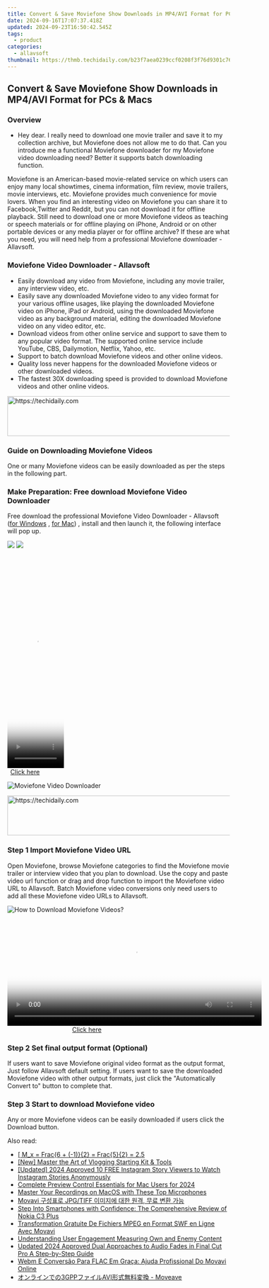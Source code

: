 ```yaml
---
title: Convert & Save Moviefone Show Downloads in MP4/AVI Format for PCs & Macs
date: 2024-09-16T17:07:37.418Z
updated: 2024-09-23T16:50:42.545Z
tags:
  - product
categories:
  - allavsoft
thumbnail: https://thmb.techidaily.com/b23f7aea0239ccf0208f3f76d9301c76c818b9985a4f6edf3b35f62e51fa261d.jpg
---
```


## Convert & Save Moviefone Show Downloads in MP4/AVI Format for PCs & Macs

### Overview

* Hey dear. I really need to download one movie trailer and save it to my collection archive, but Moviefone does not allow me to do that. Can you introduce me a functional Moviefone downloader for my Moviefone video downloading need? Better it supports batch downloading function.

Moviefone is an American-based movie-related service on which users can enjoy many local showtimes, cinema information, film review, movie trailers, movie interviews, etc. Moviefone provides much convenience for movie lovers. When you find an interesting video on Moviefone you can share it to Facebook,Twitter and Reddit, but you can not download it for offline playback. Still need to download one or more Moviefone videos as teaching or speech materials or for offline playing on iPhone, Android or on other portable devices or any media player or for offline archive? If these are what you need, you will need help from a professional Moviefone downloader - Allavsoft.

### Moviefone Video Downloader - Allavsoft

* Easily download any video from Moviefone, including any movie trailer, any interview video, etc.
* Easily save any downloaded Moviefone video to any video format for your various offline usages, like playing the downloaded Moviefone video on iPhone, iPad or Android, using the downloaded Moviefone video as any background material, editing the downloaded Moviefone video on any video editor, etc.
* Download videos from other online service and support to save them to any popular video format. The supported online service include YouTube, CBS, Dailymotion, Netflix, Yahoo, etc.
* Support to batch download Moviefone videos and other online videos.
* Quality loss never happens for the downloaded Moviefone videos or other downloaded videos.
* The fastest 30X downloading speed is provided to download Moviefone videos and other online videos.

<!-- affiliate ads begin -->
<a href="https://ephamedtechinc.pxf.io/c/5597632/2136624/26400" target="_top" id="2136624">
  <img src="//a.impactradius-go.com/display-ad/26400-2136624" border="0" alt="https://techidaily.com" width="728" height="90"/>
</a>
<img height="0" width="0" src="https://ephamedtechinc.pxf.io/i/5597632/2136624/26400" style="position:absolute;visibility:hidden;" border="0" />
<!-- affiliate ads end -->

### Guide on Downloading Moviefone Videos

One or many Moviefone videos can be easily downloaded as per the steps in the following part.

### Make Preparation: Free download Moviefone Video Downloader

Free download the professional Moviefone Video Downloader - Allavsoft ([for Windows](https://tools.techidaily.com/allavsoft/products/) , [for Mac](https://tools.techidaily.com/allavsoft/products/)) , install and then launch it, the following interface will pop up.

[![](https://www.allavsoft.com/how-to/../images/how-to/free-download-win.jpg)](https://tools.techidaily.com/allavsoft/products/) [![](https://www.allavsoft.com/how-to/../images/how-to/free-download-mac.jpg)](https://tools.techidaily.com/allavsoft/products/)

<!-- affiliate ads begin -->
<span id="1977006">
					<video width="128" height="480" style="cursor:pointer"
           poster="//a.impactradius-go.com/display-clicktoplayimage/1977006.png"
           onclick="if(!this.playClicked){this.play();this.setAttribute('controls',true);this.playClicked=true;}">
	   <source src="//a.impactradius-go.com/display-ad/22993-1977006">
	   <img src="//a.impactradius-go.com/display-clicktoplayimage/1977006.png" style="border: none; height: 100%; width: 100%; object-fit: contain">
	</video>
	<div style="width:80px;text-align:center"><a href="javascript:window.open(decodeURIComponent('https%3A%2F%2Fhomestyler.sjv.io%2Fc%2F5597632%2F1977006%2F22993'), '_blank');void(0);">Click here</a></div>
</span>
<img height="0" width="0" src="https://imp.pxf.io/i/5597632/1977006/22993" style="position:absolute;visibility:hidden;" border="0" />
<!-- affiliate ads end -->

![Moviefone Video Downloader](https://www.allavsoft.com/how-to/../images/allavsoft/screen-shot-600.jpg)

<!-- affiliate ads begin -->
<a href="https://appsumo.8odi.net/c/5597632/2100526/7443" target="_top" id="2100526">
  <img src="//a.impactradius-go.com/display-ad/7443-2100526" border="0" alt="https://techidaily.com" width="728" height="90"/>
</a>
<img height="0" width="0" src="https://appsumo.8odi.net/i/5597632/2100526/7443" style="position:absolute;visibility:hidden;" border="0" />
<!-- affiliate ads end -->

### Step 1 Import Moviefone Video URL

Open Moviefone, browse Moviefone categories to find the Moviefone movie trailer or interview video that you plan to download. Use the copy and paste video url function or drag and drop function to import the Moviefone video URL to Allavsoft. Batch Moviefone video conversions only need users to add all these Moviefone video URLs to Allavsoft.

![How to Download Moviefone Videos?](https://www.allavsoft.com/how-to/../images/how-to/download-rtmp-video/download-rtmp-video.jpg)

<!-- affiliate ads begin -->
<span id="1938141">
					<video width="576" height="240" style="cursor:pointer"
           poster="//a.impactradius-go.com/display-clicktoplayimage/1938141.png"
           onclick="if(!this.playClicked){this.play();this.setAttribute('controls',true);this.playClicked=true;}">
	   <source src="//a.impactradius-go.com/display-ad/22993-1938141">
	   <img src="//a.impactradius-go.com/display-clicktoplayimage/1938141.png" style="border: none; height: 100%; width: 100%; object-fit: contain">
	</video>
	<div style="width:360px;text-align:center"><a href="javascript:window.open(decodeURIComponent('https%3A%2F%2Fhomestyler.sjv.io%2Fc%2F5597632%2F1938141%2F22993'), '_blank');void(0);">Click here</a></div>
</span>
<img height="0" width="0" src="https://imp.pxf.io/i/5597632/1938141/22993" style="position:absolute;visibility:hidden;" border="0" />
<!-- affiliate ads end -->

### Step 2 Set final output format (Optional)

If users want to save Moviefone original video format as the output format, Just follow Allavsoft default setting. If users want to save the downloaded Moviefone video with other output formats, just click the "Automatically Convert to" button to complete that.

### Step 3 Start to download Moviefone video

Any or more Moviefone videos can be easily downloaded if users click the Download button.

<ins class="adsbygoogle"
     style="display:block"
     data-ad-format="autorelaxed"
     data-ad-client="ca-pub-7571918770474297"
     data-ad-slot="1223367746"></ins>

<ins class="adsbygoogle"
     style="display:block"
     data-ad-client="ca-pub-7571918770474297"
     data-ad-slot="8358498916"
     data-ad-format="auto"
     data-full-width-responsive="true"></ins>

<span class="atpl-alsoreadstyle">Also read:</span>
<div><ul>
<li><a href="https://win-outstanding.techidaily.com/1726227570017-mx-frac6-plus-12-frac52-25/"><u> [ M_x = Frac{6 + (-1)}{2} = Frac{5}{2} = 2.5 </u></a></li>
<li><a href="https://extra-skills.techidaily.com/new-master-the-art-of-vlogging-starting-kit-and-tools/"><u>[New] Master the Art of Vlogging Starting Kit & Tools</u></a></li>
<li><a href="https://instagram-videos.techidaily.com/updated-2024-approved-10-free-instagram-story-viewers-to-watch-instagram-stories-anonymously/"><u>[Updated] 2024 Approved 10 FREE Instagram Story Viewers to Watch Instagram Stories Anonymously</u></a></li>
<li><a href="https://extra-lessons.techidaily.com/complete-preview-control-essentials-for-mac-users-for-2024/"><u>Complete Preview Control Essentials for Mac Users for 2024</u></a></li>
<li><a href="https://screen-activity-recording.techidaily.com/master-your-recordings-on-macos-with-these-top-microphones/"><u>Master Your Recordings on MacOS with These Top Microphones</u></a></li>
<li><a href="https://win-outstanding.techidaily.com/movavi-jpgtiff/"><u>Movavi 구성표로 JPG/TIFF 이미지에 대한 원격, 무료 변환 가능</u></a></li>
<li><a href="https://buynow-reviews.techidaily.com/step-into-smartphones-with-confidence-the-comprehensive-review-of-nokia-c3-plus/"><u>Step Into Smartphones with Confidence: The Comprehensive Review of Nokia C3 Plus</u></a></li>
<li><a href="https://win-outstanding.techidaily.com/transformation-gratuite-de-fichiers-mpeg-en-format-swf-en-ligne-avec-movavi/"><u>Transformation Gratuite De Fichiers MPEG en Format SWF en Ligne Avec Movavi</u></a></li>
<li><a href="https://youtube-clips.techidaily.com/understanding-user-engagement-measuring-own-and-enemy-content/"><u>Understanding User Engagement Measuring Own and Enemy Content</u></a></li>
<li><a href="https://video-ai-editor.techidaily.com/updated-2024-approved-dual-approaches-to-audio-fades-in-final-cut-pro-a-step-by-step-guide/"><u>Updated 2024 Approved Dual Approaches to Audio Fades in Final Cut Pro A Step-by-Step Guide</u></a></li>
<li><a href="https://win-outstanding.techidaily.com/webm-e-conversao-para-flac-em-graca-ajuda-profissional-do-movavi-online/"><u>Webm E Conversão Para FLAC Em Graça: Ajuda Profissional Do Movavi Online</u></a></li>
<li><a href="https://win-outstanding.techidaily.com/3gppavi-moveave/"><u>オンラインでの3GPPファイルAVI形式無料変換 - Moveave</u></a></li>
</ul></div>

